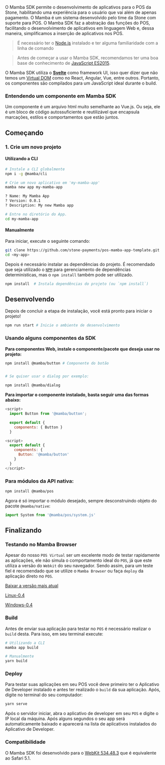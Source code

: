 <!--
  @title: Introdução
  @description: Test
-->

O Mamba SDK permite o desenvolvimento de aplicativos para o POS da Stone, habilitando uma experiência para o usuário que vai além de apenas pagamento. O Mamba é um sistema desenvolvido pelo time da Stone com suporte para POS. O Mamba SDK faz a abstração das funções do POS, facilitando o desenvolvimento de aplicativos em linguagem Web e, dessa maneira, simplificamos a inserção de aplicativos nos POS.

> É necessário ter o [Node.js](https://nodejs.org/en/) instalado e ter alguma familiaridade com a linha de comando

> Antes de começar a usar o Mamba SDK, recomendamos ter uma boa base de conhecimento de [JavaScript ES2015](http://babeljs.io/docs/learn-es2015/).

O Mamba SDK utiliza o <span style="color:#a03636">**[Svelte](https://svelte.technology/guide)**</span> como framework UI, isso quer dizer que não temos um [Virtual DOM](https://pt.stackoverflow.com/questions/43169/qual-a-diferen%C3%A7a-entre-dom-e-virtual-dom) como no React, Angular, Vue, entre outros. Portanto, os componentes são compilados para um JavaScript ideal durante o build.

### Entendendo um componente em Mamba SDK

Um componente é um arquivo html muito semelhante ao Vue.js. Ou seja, ele é um bloco de código autossuficiente e reutilizável que encapsula marcações, estilos e comportamentos que estão juntos.


## Começando

### 1. Crie um novo projeto

#### Utilizando a CLI

```bash
# Instale a CLI globalmente
npm i -g @mamba/cli

# Crie um novo aplicativo em 'my-mamba-app'
mamba new app my-mamba-app

? Name: My Mamba App
? Version: 0.0.1
? Description: My new Mamba app

# Entre no diretório do App.
cd my-mamba-app

```

#### Manualmente
 
Para iniciar, execute o seguinte comando:
```bash
git clone https://github.com/stone-payments/pos-mamba-app-template.git <my-app>
cd <my-app>
```
Depois é necessário instalar as dependências do projeto. É recomendado que seja utilizado o [`NPM`](https://docs.npmjs.com/) para gerenciamento de dependências determinísticas, mas o `npm install` também pode ser utilizado.

```bash
npm install  # Instala dependências do projeto (ou `npm install`)
```

## Desenvolvendo

Depois de concluir a etapa de instalação, você está pronto para iniciar o projeto!

```bash
npm run start # Inicie o ambiente de desenvolvimento
```

### Usando alguns componentes da SDK

**Para componentes Web, instale o componente/pacote que deseja usar no projeto:**

```bash
npm install @mamba/button # Componente do botão


# Se quiser usar o dialog por exemplo:

npm install @mamba/dialog
```

**Para importar o componente instalado, basta seguir uma das formas abaixo:**

```js
<script>
  import Button from '@mamba/button';

  export default {
    components: { Button }
  }

<script>
  export default {
    components: {
      Button: '@mamba/button'
    }
  }
</script>
```

### Para módulos da API nativa:

```bash
npm install @mamba/pos
```

Agora é só importar o módulo desejado, sempre desconstruindo objeto do pacote `@mamba/native`:

```js
import System from '@mamba/pos/system.js'
```

## Finalizando

### Testando no Mamba Browser

Apesar do nosso `POS Virtual` ser um excelente modo de testar rapidamente as aplicações, ele não simula o comportamento ideal do `POS`, já que este utiliza a versão do `Webkit` do seu navegador. Sendo assim, para um teste fiel é recomendado que se utilize o `Mamba Browser` ou faça `deploy` da aplicação direto no `POS`.

[Baixar a versão mais atual](https://github.com/stone-payments/pos-mamba-browser/releases/)

[Linux-0.4](https://github.com/stone-payments/pos-mamba-browser/releases/download/0.4/MambaWebBrowser0.4-Linux-x86_64.AppImage)

[Windows-0.4](https://github.com/stone-payments/pos-mamba-browser/releases/download/0.4/MambaWebBrowser0.4-Windows.zip)

### Build

Antes de enviar sua aplicação para testar no `POS` é necessário realizar o `build` desta. Para isso, em seu terminal execute:

```bash
# Utilizando a CLI
mamba app build

# Manualmente
yarn build

```
### Deploy

Para testar suas aplicações em seu POS você deve primeiro ter o Aplicativo de Developer instalado e antes ter realizado o `build` da sua aplicação. Após, digite no terminal do seu computador:

```bash
yarn serve

```
Após o servidor iniciar, abra o aplicativo de developer em seu `POS` e digite o IP local da máquina. Após alguns segundos o seu app será automaticamente baixado e aparecerá na lista de aplicativos instalados do Aplicativo de Developer.

### Compatibilidade

O Mamba SDK foi desenvolvido para o [WebKit 534.48.3](https://developers.whatismybrowser.com/useragents/explore/layout_engine_name/webkit/1785) que é equivalente ao Safari 5.1.
